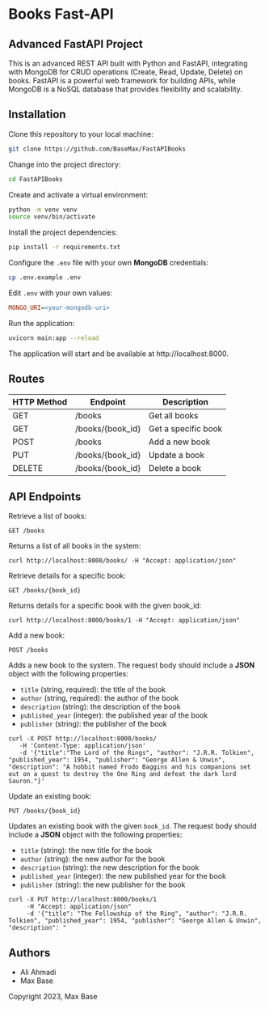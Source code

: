 # Books Fast-API

## Advanced FastAPI Project

This is an advanced REST API built with Python and FastAPI, integrating with MongoDB for CRUD operations (Create, Read, Update, Delete) on books. FastAPI is a powerful web framework for building APIs, while MongoDB is a NoSQL database that provides flexibility and scalability.

## Installation

Clone this repository to your local machine:

```bash
git clone https://github.com/BaseMax/FastAPIBooks
```

Change into the project directory:

```bash
cd FastAPIBooks
```
Create and activate a virtual environment:

```bash
python -m venv venv
source venv/bin/activate
```

Install the project dependencies:

```bash
pip install -r requirements.txt
```

Configure the `.env` file with your own **MongoDB** credentials:

```bash
cp .env.example .env
```

Edit `.env` with your own values:

```ini
MONGO_URI=<your-mongodb-uri>
```

Run the application:

```bash
uvicorn main:app --reload
```

The application will start and be available at http://localhost:8000.

## Routes

| HTTP Method | Endpoint              | Description          |
|-------------|----------------------|----------------------|
| GET         | /books               | Get all books         |
| GET         | /books/{book_id}      | Get a specific book   |
| POST        | /books               | Add a new book        |
| PUT         | /books/{book_id}      | Update a book         |
| DELETE      | /books/{book_id}      | Delete a book         |


## API Endpoints

Retrieve a list of books:
```http
GET /books
```

Returns a list of all books in the system:

```console
curl http://localhost:8000/books/ -H "Accept: application/json"
```

Retrieve details for a specific book:

```http
GET /books/{book_id}
```

Returns details for a specific book with the given book_id:

```console
curl http://localhost:8000/books/1 -H "Accept: application/json"
```

Add a new book:

```http
POST /books
```

Adds a new book to the system. The request body should include a **JSON** object with the following properties:

- `title` (string, required): the title of the book
- `author` (string, required): the author of the book
- `description` (string): the description of the book
- `published_year` (integer): the published year of the book
- `publisher` (string): the publisher of the book

```console
curl -X POST http://localhost:8000/books/
   -H 'Content-Type: application/json'
   -d '{"title":"The Lord of the Rings", "author": "J.R.R. Tolkien", "published_year": 1954, "publisher": "George Allen & Unwin", "description": "A hobbit named Frodo Baggins and his companions set out on a quest to destroy the One Ring and defeat the dark lord Sauron."}'
```

Update an existing book:

```http
PUT /books/{book_id}
```

Updates an existing book with the given `book_id`. The request body should include a **JSON** object with the following properties:

- `title` (string): the new title for the book
- `author` (string): the new author for the book
- `description` (string): the new description for the book
- `published_year` (integer): the new published year for the book
- `publisher` (string): the new publisher for the book

```console
curl -X PUT http://localhost:8000/books/1
     -H "Accept: application/json"
     -d '{"title": "The Fellowship of the Ring", "author": "J.R.R. Tolkien", "published_year": 1954, "publisher": "George Allen & Unwin", "description": "
```

## Authors

- Ali Ahmadi
- Max Base

Copyright 2023, Max Base

